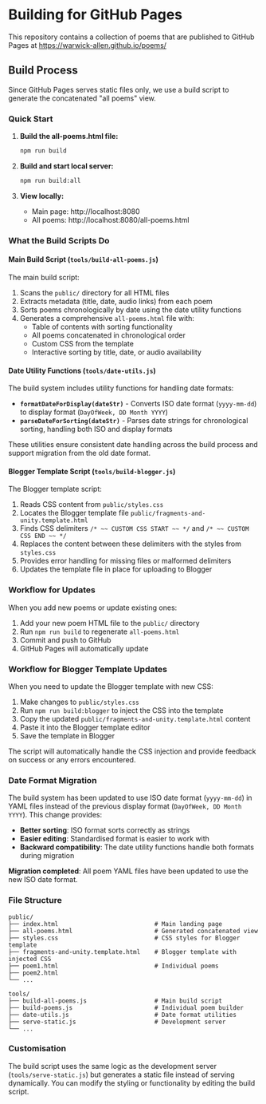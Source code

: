 # Building for GitHub Pages

This repository contains a collection of poems that are published to GitHub Pages at https://warwick-allen.github.io/poems/

## Build Process

Since GitHub Pages serves static files only, we use a build script to generate the concatenated "all poems" view.

### Quick Start

1. **Build the all-poems.html file:**

   ```bash
   npm run build
   ```

2. **Build and start local server:**

   ```bash
   npm run build:all
   ```

3. **View locally:**
   - Main page: http://localhost:8080
   - All poems: http://localhost:8080/all-poems.html

### What the Build Scripts Do

#### Main Build Script (`tools/build-all-poems.js`)

The main build script:

1. Scans the `public/` directory for all HTML files
2. Extracts metadata (title, date, audio links) from each poem
3. Sorts poems chronologically by date using the date utility functions
4. Generates a comprehensive `all-poems.html` file with:
   - Table of contents with sorting functionality
   - All poems concatenated in chronological order
   - Custom CSS from the template
   - Interactive sorting by title, date, or audio availability

#### Date Utility Functions (`tools/date-utils.js`)

The build system includes utility functions for handling date formats:

- **`formatDateForDisplay(dateStr)`** - Converts ISO date format (`yyyy-mm-dd`) to display format (`DayOfWeek, DD Month YYYY`)
- **`parseDateForSorting(dateStr)`** - Parses date strings for chronological sorting, handling both ISO and display formats

These utilities ensure consistent date handling across the build process and support migration from the old date format.

#### Blogger Template Script (`tools/build-blogger.js`)

The Blogger template script:

1. Reads CSS content from `public/styles.css`
2. Locates the Blogger template file `public/fragments-and-unity.template.html`
3. Finds CSS delimiters `/* ~~ CUSTOM CSS START ~~ */` and `/* ~~ CUSTOM CSS END ~~ */`
4. Replaces the content between these delimiters with the styles from `styles.css`
5. Provides error handling for missing files or malformed delimiters
6. Updates the template file in place for uploading to Blogger

### Workflow for Updates

When you add new poems or update existing ones:

1. Add your new poem HTML file to the `public/` directory
2. Run `npm run build` to regenerate `all-poems.html`
3. Commit and push to GitHub
4. GitHub Pages will automatically update

### Workflow for Blogger Template Updates

When you need to update the Blogger template with new CSS:

1. Make changes to `public/styles.css`
2. Run `npm run build:blogger` to inject the CSS into the template
3. Copy the updated `public/fragments-and-unity.template.html` content
4. Paste it into the Blogger template editor
5. Save the template in Blogger

The script will automatically handle the CSS injection and provide feedback on success or any errors encountered.

### Date Format Migration

The build system has been updated to use ISO date format (`yyyy-mm-dd`) in YAML files instead of the previous display format (`DayOfWeek, DD Month YYYY`). This change provides:

- **Better sorting**: ISO format sorts correctly as strings
- **Easier editing**: Standardised format is easier to work with
- **Backward compatibility**: The date utility functions handle both formats during migration

**Migration completed**: All poem YAML files have been updated to use the new ISO date format.

### File Structure

```
public/
├── index.html                           # Main landing page
├── all-poems.html                       # Generated concatenated view
├── styles.css                           # CSS styles for Blogger template
├── fragments-and-unity.template.html    # Blogger template with injected CSS
├── poem1.html                           # Individual poems
├── poem2.html
└── ...

tools/
├── build-all-poems.js                   # Main build script
├── build-poems.js                       # Individual poem builder
├── date-utils.js                        # Date format utilities
├── serve-static.js                      # Development server
└── ...
```

### Customisation

The build script uses the same logic as the development server (`tools/serve-static.js`) but generates a static file instead of serving dynamically. You can modify the styling or functionality by editing the build script.
